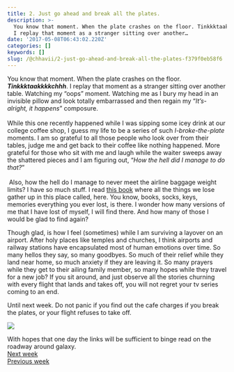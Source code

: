 ```yaml
---
title: 2. Just go ahead and break all the plates.
description: >-
  You know that moment. When the plate crashes on the floor. Tinkkktaakkkkchhh.
  I replay that moment as a stranger sitting over another…
date: '2017-05-08T06:43:02.220Z'
categories: []
keywords: []
slug: /@chhavii/2-just-go-ahead-and-break-all-the-plates-f379f0eb58f6
---
```


You know that moment. When the plate crashes on the floor. **_Tinkkktaakkkkchhh_**. I replay that moment as a stranger sitting over another table. Watching my “oops” moment. Watching me as I bury my head in an invisible pillow and look totally embarrassed and then regain my “_It’s-alright, it happens_” composure.   
   
While this one recently happened while I was sipping some icey drink at our college coffee shop, I guess my life to be a series of such _I-broke-the-plate_ moments. I am so grateful to all those people who look over from their tables, judge me and get back to their coffee like nothing happened. More grateful for those who sit with me and laugh while the waiter sweeps away the shattered pieces and I am figuring out, “_How the hell did I manage to do that?_”  
   
 Also, how the hell do I manage to never meet the airline baggage weight limits? I have so much stuff. I read [this book](https://www.goodreads.com/book/show/588369.A_Place_Called_Here) where all the things we lose gather up in this place called, here. You know, books, socks, keys, memories everything you ever lost, is there. I wonder how many versions of me that I have lost of myself, I will find there. And how many of those I would be glad to find again?

Though glad, is how I feel (sometimes) while I am surviving a layover on an airport. After holy places like temples and churches, I think airports and railway stations have encapsulated most of human emotions over time. So many hellos they say, so many goodbyes. So much of their relief while they land near home, so much anxiety if they are leaving it. So many prayers while they get to their ailing family member, so many hopes while they travel for a new job? If you sit around, and just observe all the stories churning with every flight that lands and takes off, you will not regret your tv series coming to an end.

Until next week. Do not panic if you find out the cafe charges if you break the plates, or your flight refuses to take off.

![](https://cdn-images-1.medium.com/max/800/1*I32DBbTMh_VK-HU4cDGrZQ.jpeg)

With hopes that one day the links will be sufficient to binge read on the roadway around galaxy.  
[Next week](https://medium.com/@chhavi.justme/3-will-you-be-on-my-instagram-pictures-also-new-city-alert-b1dca69146a3)  
[Previous week](https://medium.com/@chhavi.justme/1-the-last-week-of-the-semester-i-am-starting-to-blog-again-92c145efb7f0)